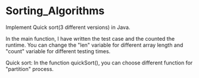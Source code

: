 # Sorting_Algorithms
Implement Quick sort(3 different versions) in Java.

In the main function, I have written the test case and the counted the runtime. You can change the "len" variable for different array length and "count" variable for different testing times.

Quick sort:
In the function quickSort(), you can choose different function for "partition" process.


